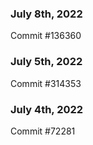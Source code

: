 ### July 8th, 2022

Commit #136360

### July 5th, 2022

Commit #314353


### July 4th, 2022

Commit #72281

